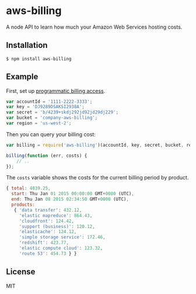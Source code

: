 
# aws-billing

  A node API to learn how much your Amazon Web Services hosting costs.

## Installation

    $ npm install aws-billing

## Example

First, set up [programmatic billing access](http://docs.aws.amazon.com/awsaccountbilling/latest/about/programaccess.html).

```js
var accountId = '1111-2222-3333';
var key = 'DJ9289DSAKSI2938A';
var secret = 'b/4239+skdj292jd92jd29dj229';
var bucket = 'company-aws-billing';
var region = 'us-west-2';
```

Then you can query your billing cost:

```js
var billing = require('aws-billing')(accountId, key, secret, bucket, region);

billing(function (err, costs) {
    // ..
});
```

The `costs` variable shows the costs for the current billing period by product.

```js
{ total: 4839.25,
  start: Thu Jan 01 2015 00:00:00 GMT+0000 (UTC),
  end: Thu Jan 08 2015 02:34:50 GMT+0000 (UTC),
  products:
   { 'data transfer': 432.12,
     'elastic mapreduce': 864.43,
     'cloudfront': 124.42,
     'support (business)': 120.12,
     'elasticache': 124.12,
     'simple storage service': 172.46,
     'redshift': 423.77,
     'elastic compute cloud': 123.32,
     'route 53': 454.73 } }
```

## License

MIT